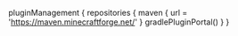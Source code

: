 pluginManagement {
    repositories {
        maven { 
            url = 'https://maven.minecraftforge.net/'
        }
        gradlePluginPortal()
    }
}
